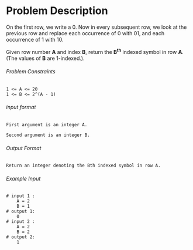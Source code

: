 # Problem Description

On the first row, we write a 0. Now in every subsequent row, we look at the previous row and replace each occurrence of 0 with 01, and each occurrence of 1 with 10.

Given row number **A** and index **B**, return the **B<sup>th</sup>** indexed symbol in row **A**. (The values of **B** are 1-indexed.).

###### Problem Constraints

```
1 <= A <= 20
1 <= B <= 2^(A - 1)
```

###### input format

``` 
First argument is an integer A.

Second argument is an integer B.
```

###### Output Format

```
Return an integer denoting the Bth indexed symbol in row A.
```

###### Example Input

```
# input 1 : 
    A = 2
    B = 1
# output 1: 
    0
# input 2 : 
    A = 2
    B = 2
# output 2: 
    1
```
